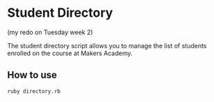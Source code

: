 Student Directory 
=================
(my redo on Tuesday week 2)

The student directory script allows you to manage the list of students enrolled on the course at Makers Academy.

How to use
----------

```shell
ruby directory.rb
```